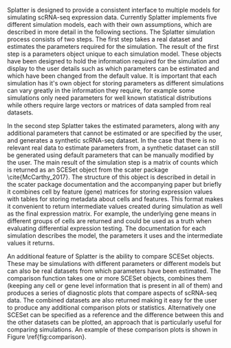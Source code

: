 Splatter is designed to provide a consistent interface to multiple models for simulating scRNA-seq expression data. Currently Splatter implements five different simulation models, each with their own assumptions, which are described in more detail in the following sections. The Splatter simulation process consists of two steps. The first step takes a real dataset and estimates the parameters required for the simulation. The result of the first step is a parameters object unique to each simulation model. These objects have been designed to hold the information required for the simulation and display to the user details such as which parameters can be estimated and which have been changed from the default value. It is important that each simulation has it's own object for storing parameters as different simulations can vary greatly in the information they require, for example some simulations only need parameters for well known statistical distributions while others require large vectors or matrices of data sampled from real datasets.

In the second step Splatter takes the estimated parameters, along with any additional parameters that cannot be estimated or are specified by the user, and generates a synthetic scRNA-seq dataset. In the case that there is no relevant real data to estimate parameters from, a synthetic dataset can still be generated using default parameters that can be manually modified by the user. The main result of the simulation step is a matrix of counts which is returned as an SCESet object from the scater package \cite{McCarthy_2017}. The structure of this object is described in detail in the scater package documentation and the accompanying paper but briefly it combines cell by feature (gene) matrices for storing expression values with tables for storing metadata about cells and features. This format makes it convenient to return intermediate values created during simulation as well as the final expression matrix. For example, the underlying gene means in different groups of cells are returned and could be used as a truth when evaluating differential expression testing. The documentation for each simulation describes the model, the parameters it uses and the intermediate values it returns.

An additional feature of Splatter is the ability to compare SCESet objects. These may be simulations with different parameters or different models but can also be real datasets from which parameters have been estimated. The comparison function takes one or more SCESet objects, combines them (keeping any cell or gene level information that is present in all of them) and produces a series of diagnostic plots that compare aspects of scRNA-seq data. The combined datasets are also returned making it easy for the user to produce any additional comparison plots or statistics. Alternatively one SCESet can be specified as a reference and the difference between this and the other datasets can be plotted, an approach that is particularly useful for comparing simulations. An example of these comparison plots is shown in Figure \ref{fig:comparison}.